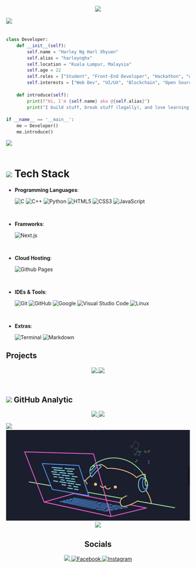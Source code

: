 
<!--  -->
<p align="center">
  <a href="https://github.com/DenverCoder1/readme-typing-svg"><img src="https://readme-typing-svg.herokuapp.com?font=Orbitron&color=cyan&size=38&center=true&vCenter=true&width=600&height=200&lines=hello&hearts;++;I'm+a+Cadet+@42KL;I'm+Harley,;Computer+Science+Student,;Love+to+learn+new+stuffs..<3"></a>
</p>




	
<img src="https://user-images.githubusercontent.com/73097560/115834477-dbab4500-a447-11eb-908a-139a6edaec5c.gif"><br><br>
```python
class Developer:
    def __init__(self):
        self.name = "Harley Ng Harl Xhyuen"
        self.alias = "harleynghx"
        self.location = "Kuala Lumpur, Malaysia"
        self.age = 22
        self.roles = ["Student", "Front-End Developer", "Hackathon", "web3 Developer"]
        self.interests = ["Web Dev", "UI/UX", "Blockchain", "Open Source"]

    def introduce(self):
        print(f"Hi, I'm {self.name} aka @{self.alias}")
        print("I build stuff, break stuff (legally), and love learning new things.")

if __name__ == '__main__':
    me = Developer()
    me.introduce()
```

<img src="https://user-images.githubusercontent.com/73097560/115834477-dbab4500-a447-11eb-908a-139a6edaec5c.gif"><br><br>


# <img src="https://media2.giphy.com/media/QssGEmpkyEOhBCb7e1/giphy.gif?cid=ecf05e47a0n3gi1bfqntqmob8g9aid1oyj2wr3ds3mg700bl&rid=giphy.gif" width ="25"> <b>Tech Stack</b>

	
<p align="center">

- **Programming Languages**:
    
    ![C](https://img.shields.io/badge/C%20-%232370ED.svg?style=for-the-badge&logo=c&logoColor=white)
    ![C++](https://img.shields.io/badge/C++%20-%2300599C.svg?style=for-the-badge&logo=c%2B%2B&logoColor=white)
    ![Python](https://img.shields.io/badge/Python%20-%2314354C.svg?style=for-the-badge&logo=python&logoColor=white)
    ![HTML5](https://img.shields.io/badge/HTML5%20-%23E34F26.svg?style=for-the-badge&logo=html5&logoColor=white)
    ![CSS3](https://img.shields.io/badge/CSS%20-%231572B6.svg?style=for-the-badge&logo=css3&logoColor=white)
    ![JavaScript](https://img.shields.io/badge/JavaScript%20-%23F7DF1E.svg?style=for-the-badge&logo=javascript&logoColor=black)


<br>   
    
- **Framworks**:

   ![Next.js](https://img.shields.io/badge/Next.js-%23000000.svg?style=for-the-badge&logo=next.js&logoColor=white)

<br>

- **Cloud Hosting**:

    ![Github Pages](https://img.shields.io/badge/GitHub%20Pages-%23327FC7.svg?style=for-the-badge&logo=github&logoColor=white)
    
<br>

- **IDEs & Tools**:

    ![Git](https://img.shields.io/badge/git-%23F05033.svg?style=for-the-badge&logo=git&logoColor=white)
    ![GitHub](https://img.shields.io/badge/github-%23121011.svg?style=for-the-badge&logo=github&logoColor=white)
    ![Google](https://img.shields.io/badge/google-%234285F4.svg?style=for-the-badge&logo=google&logoColor=white)
    ![Visual Studio Code](https://img.shields.io/badge/Visual%20Studio%20Code-0078d7.svg?style=for-the-badge&logo=visual-studio-code&logoColor=white)
    ![Linux](https://img.shields.io/badge/Linux-FCC624?style=for-the-badge&logo=linux&logoColor=black) 

<br>

- **Extras**:

    ![Terminal](https://img.shields.io/badge/Terminal-%23054020?style=for-the-badge&logo=gnu-bash&logoColor=white)
    ![Markdown](https://img.shields.io/badge/markdown-%23000000.svg?style=for-the-badge&logo=markdown&logoColor=white)   



## Projects
<p align="center">
  <a href="https://github.com/harleynghx/Snake-game">
    <img align="center" src="https://github-readme-stats.vercel.app/api/pin/?username=harleynghx&repo=Snake-game&theme=tokyonight" />
  </a>  
  <a href="https://github.com/harleynghx/wanderersProject">
    <img align="center" src="https://github-readme-stats.vercel.app/api/pin/?username=harleynghx&repo=wanderersProject&theme=tokyonight" />
  </a> 
</p>



<br>


## <img src="https://media.giphy.com/media/iY8CRBdQXODJSCERIr/giphy.gif" width="35"><b> GitHub Analytic </b>

<p align="center">
  <a href="https://github.com/harleynghx">
    <img height="180em" src="https://github-readme-stats-eight-theta.vercel.app/api?username=harleynghx&show_icons=true&theme=tokyonight&include_all_commits=true&count_private=true"/>
  </a>
  <a href="https://github.com/harleynghx">
    <img height="180em" src="https://github-readme-stats-eight-theta.vercel.app/api/top-langs/?username=harleynghx&layout=compact&langs_count=8&theme=tokyonight"/>
  </a>
</p>


<img src="https://user-images.githubusercontent.com/73097560/115834477-dbab4500-a447-11eb-908a-139a6edaec5c.gif" />

<div align='center'>

<img src="https://github.com/SophieNguyen113/SophieNguyen113/blob/main/Sophie%20Nguyen%20-%20CatCat.gif" title="CatCat" alt="CatCat">


<img src="https://user-images.githubusercontent.com/73097560/115834477-dbab4500-a447-11eb-908a-139a6edaec5c.gif" />

<h2 align="center">Socials</h2>

<div align="center">
  <a href="mailto:keyanandydelgado@gmail.com">
    <img src="https://img.shields.io/badge/Gmail-333333?style=for-the-badge&logo=gmail&logoColor=red" />
  </a>
  <a href="https://www.facebook.com/keyandelgado.fajanoy">
    <img alt="Facebook" title="Connect on Facebook" src="https://img.shields.io/badge/-Facebook-1877F2?style=for-the-badge&logo=facebook&logoColor=white"/>
  </a>
  <a href="https://www.instagram.com/https.keyan/">
    <img alt="Instagram" title "Follow on Instagram" src="https://img.shields.io/badge/-Instagram-E4405F?style=for-the-badge&logo=instagram&logoColor=white"/>
  </a>
</div>
